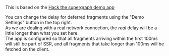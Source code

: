 This is based on the [Hack the supergraph demo app](https://github.com/apollographql/hack-the-supergraph)

You can change the delay for deferred fragments using the "Demo Settings" button in the top right.  
As we are dealing with a real network connection, the *real* delay will be a little longer than what you set here.  
The app is configured so that all fragments arriving within the first 100ms will still be part of SSR, and all fragments that take longer than 100ms will be fetched on the client.
